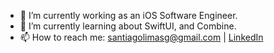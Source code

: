 - 🔭 I’m currently working as an iOS Software Engineer.
- 🌱 I’m currently learning about SwiftUI, and Combine.
- 📫 How to reach me: santiagolimasg@gmail.com | [LinkedIn](https://www.linkedin.com/in/santiagolimas/)

